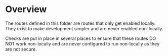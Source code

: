 # Overview

The routes defined in this folder are routes that only
get enabled locally. They exist to make development
simpler and are never enabled non-locally.

Checks are put in place in several places to ensure
that these routes DO NOT work non-locally and are
never configured to run non-locally as they are
not secure.
